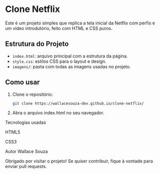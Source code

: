 # Clone Netflix

Este é um projeto simples que replica a tela inicial da Netflix com perfis e um vídeo introdutório, feito com HTML e CSS puros.

## Estrutura do Projeto

- `index.html`: arquivo principal com a estrutura da página.
- `style.css`: estilos CSS para o layout e design.
- `imagens/`: pasta com todas as imagens usadas no projeto.

## Como usar

1. Clone o repositório:
   ```bash
   git clone https://wallacesouza-dev.github.io/clone-netflix/

2.   Abra o arquivo index.html no seu navegador.

Tecnologias usadas

HTML5

CSS3

Autor
Wallace Souza

Obrigado por visitar o projeto! Se quiser contribuir, fique à vontade para enviar pull requests.
